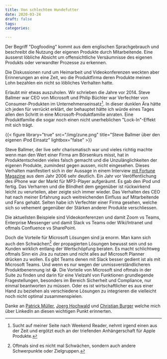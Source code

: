 ```yaml
---
title: Von schlechtem Hundefutter
date: 2020-03-24
draft: false
tags: 
categories:

---
```


Der Begriff "Dogfooding" kommt aus dem englischen Sprachgebrauch und beschreibt die Nutzung der eigenen Produkte durch Mitarbeitende. Eine äusserst löbliche Absicht um offensichtliche Versäumnisse des eigenen Produkts oder verwandter Prozesse zu erkennen.

Die Diskussionen rund um Heimarbeit und Videokonferenzen weckten aber Erinnerungen an eine Zeit, wo die Produktfirma deren Produkte meinen Lohn bezahlen ein nicht so löbliches Verhalten hatte.

Erlaubt mir etwas auszuholen. Wir schrieben die Jahre vor 2014. Steve Ballmer war CEO von Microsoft und Philip Büchler war Verfechter von Consumer-Produkten im Unternehmenseinsatz[^fanboi]. In dieser dunklen Ära hätte ich jeden für verrückt erklärt, der behauptet hätte ich würde eines Tages allen den Schritt in eine Microsoft-Produktfamilie anraten. Eine Produktfamilie die sogar noch einen nicht unerheblichen "Lock-In"-Effekt mit sich trägt.

{{< figure library="true" src="/img/zune.png" title="Steve Ballmer über den eigenen iPod Einsatz" lightbox="false" >}}

Steve Ballmer, der live sehr charismatisch war und vieles richtig machte wenn man den Wert einer Firma am Börsenkurs misst, hat in Produktentscheiden vieles falsch gemacht und die Unzulänglichkeiten der eigenen Produkte, zumindest gegen aussen, nicht eingesehen. Dieses Verhalten manifestiert sich in der Aussage in einem Interview [mit Fortune Magazine](https://money.cnn.com/magazines/fortune/fortune_archive/2006/04/03/8373041/index.htm) aus dem Jahr 2006 sehr deutlich. Ein Jahr vor Veröffentlichung des iPhone war der Markt für MP3-Player aufgeräumt. Es gab den iPod und fertig. Das Verharren und die Blindheit dem gegenüber ist rückwirkend leicht zu verurteilen, aber zeigte sich immer wieder. Das Verhalten des CEO hat nach meiner Erfahrung auch weitreichenden Einfluss auf Mitarbeitende und Fans gehabt. Selten habe ich Verfechter einer Firma gesehen, welche sich so vehement gegenüber der Stärken anderer Produkte verschliessen.

Die aktuellsten Beispiele sind Videokonferenzen und damit Zoom vs Teams, Enterprise Messenger und damit Slack vs Teams oder Wiki/Intranet und oftmals Confluence vs SharePoint.

Doch die Vorteile für Microsoft Lösungen sind ja enorm. Man kann sich auch den Schwächen[^ausrichtung] der propagierten Lösungen bewusst sein und so Kunden wirklich entlang der Wertschöpfung beraten. Es macht schlichtweg oftmals Sinn ein Jira zu nutzen und nicht alles auf Microsoft Planner drücken zu wollen. Es gibt Teams denen mit Slack besser gedient ist als mit Microsoft Teams. Und wenn es nur wegen der unmissverständlicheren Produktbenennung ist 😂. Die Vorteile von Microsoft sind oftmals in der Suite zu finden und darin für eine Vielzahl von Funktionen grundlegende Fragestellungen, besonders im Bereich Sicherheit und Compliance, nur einmal beantworten zu müssen. Oder es ist wirtschaftlicher es aus einer Hand zu beziehen als verschiedene Lösungen zu integrieren die vielleicht noch nicht optimal zusammenspielen.

Danke an [Patrick Müller](https://www.linkedin.com/posts/patrick-m%C3%BCller_slack-msteams-digitalerfolgreicherarbeiten-activity-6647420574794604544-FE-U), [Joerg Hochwald](https://www.linkedin.com/posts/jhochwald_microsoft-teams-im-alltag-perfektes-werkzeug-activity-6647862611327221761-Q4gr) und [Christian Burger](https://www.linkedin.com/feed/update/urn:li:activity:6647862611327221761?commentUrn=urn%3Ali%3Acomment%3A%28activity%3A6647862611327221761%2C6647972596350615556%29&replyUrn=urn%3Ali%3Acomment%3A%28activity%3A6647862611327221761%2C6648102512333205504%29) welche mich über LinkedIn an diesen wichtigen Punkt erinnerten.

[^fanboi]: Sucht auf meiner Seite nach Weekend Reader, nehmt irgend einen aus der Zeit und ergötzt euch an der triefenden Anhängerschaft für Apple Produkte.

[^ausrichtung]: Oftmals sind es nicht mal Schwächen, sondern auch andere Schwerpunkte oder Zielgruppen.
